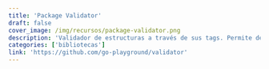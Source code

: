 ```yaml
---
title: 'Package Validator'
draft: false
cover_image: /img/recursos/package-validator.png
description: 'Validador de estructuras a través de sus tags. Permite definir condiciones específicas para cada campo.'
categories: ['bibliotecas']
link: 'https://github.com/go-playground/validator'
---
```

